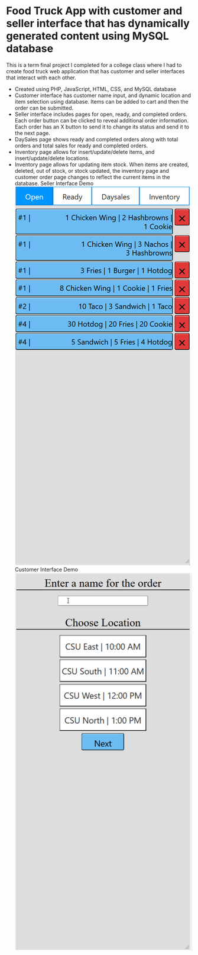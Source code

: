 # Food Truck App with customer and seller interface that has dynamically generated content using MySQL database

This is a term final project I completed for a college class where I had to create food truck web application that has customer and seller interfaces that interact with each other.

* Created using PHP, JavaScript, HTML, CSS, and MySQL database
* Customer interface has customer name input, and dynamic location and item selection using database. Items can be added to cart and then the order can be submitted.
* Seller interface includes pages for open, ready, and completed orders. Each order button can be clicked to reveal additional order information. Each order has an X button to send it to change its status and send it to the next page.
* DaySales page shows ready and completed orders along with total orders and total sales for ready and completed orders.
* Inventory page allows for insert/update/delete items, and insert/update/delete locations.
* Inventory page allows for updating item stock. When items are created, deleted, out of stock, or stock updated, the inventory page and customer order page changes to reflect the current items in the database.
Seller Interface Demo
![Seller Interface Demo](Demo/SellerInterface.gif)
Customer Interface Demo
![Customer Interface Demo](Demo/CustomerInterface.gif)




